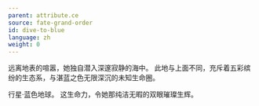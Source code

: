 ```yaml
---
parent: attribute.ce
source: fate-grand-order
id: dive-to-blue
language: zh
weight: 0
---
```


远离地表的喧嚣，她独自潜入深邃寂静的海中。
此地与上面不同，充斥着五彩缤纷的生态系，与湛蓝之色无限深沉的未知生命圈。

行星·蓝色地球。
这生命力，令她那纯洁无暇的双眼璀璨生辉。